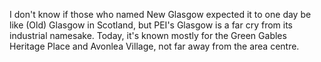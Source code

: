 I don't know if those who named New Glasgow expected it to one day be like (Old) Glasgow in Scotland, but PEI's Glasgow is a far cry from its industrial namesake. Today, it's known mostly for the Green Gables Heritage Place and Avonlea Village, not far away from the area centre.